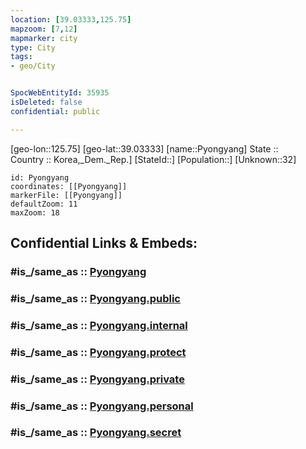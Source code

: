 ```yaml
---
location: [39.03333,125.75] 
mapzoom: [7,12] 
mapmarker: city 
type: City
tags:
- geo/City


SpocWebEntityId: 35935
isDeleted: false
confidential: public

---
```

[geo-lon::125.75] 
[geo-lat::39.03333] 
[name::Pyongyang] 
State ::  
Country :: Korea,_Dem._Rep.] 
[StateId::] 
[Population::] 
[Unknown::32] 


```leaflet
id: Pyongyang
coordinates: [[Pyongyang]] 
markerFile: [[Pyongyang]] 
defaultZoom: 11 
maxZoom: 18
```


## Confidential Links & Embeds: 

### #is_/same_as :: [Pyongyang](/_Standards/Earth/Continent/Asia/Asia~East/Korea~North/Provinces~Korea~North/P'yŏngyang/City/Pyongyang.md) 

### #is_/same_as :: [Pyongyang.public](/_public/Earth/Continent/Asia/Asia~East/Korea~North/Provinces~Korea~North/P'yŏngyang/City/Pyongyang.public.md) 

### #is_/same_as :: [Pyongyang.internal](/_internal/Earth/Continent/Asia/Asia~East/Korea~North/Provinces~Korea~North/P'yŏngyang/City/Pyongyang.internal.md) 

### #is_/same_as :: [Pyongyang.protect](/_protect/Earth/Continent/Asia/Asia~East/Korea~North/Provinces~Korea~North/P'yŏngyang/City/Pyongyang.protect.md) 

### #is_/same_as :: [Pyongyang.private](/_private/Earth/Continent/Asia/Asia~East/Korea~North/Provinces~Korea~North/P'yŏngyang/City/Pyongyang.private.md) 

### #is_/same_as :: [Pyongyang.personal](/_personal/Earth/Continent/Asia/Asia~East/Korea~North/Provinces~Korea~North/P'yŏngyang/City/Pyongyang.personal.md) 

### #is_/same_as :: [Pyongyang.secret](/_secret/Earth/Continent/Asia/Asia~East/Korea~North/Provinces~Korea~North/P'yŏngyang/City/Pyongyang.secret.md)

